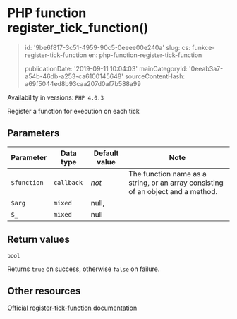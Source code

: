 PHP function register_tick_function()
=====================================

> id: '9be6f817-3c51-4959-90c5-0eeee00e240a'
> slug:
> 	cs: funkce-register-tick-function
> 	en: php-function-register-tick-function
> 
> publicationDate: '2019-09-11 10:04:03'
> mainCategoryId: '0eeab3a7-a54b-46db-a253-ca6100145648'
> sourceContentHash: a69f5044ed8b93caa207d0af7b588a99

Availability in versions: `PHP 4.0.3`

Register a function for execution on each tick


Parameters
--------------

| Parameter | Data type | Default value | Note |
|-----|-----|-----|-----|
| `$function` | `callback` | *not* | The function name as a string, or an array consisting of an object and a method. |
| `$arg` | `mixed` | null, | | |
| `$_` | `mixed` | null | | |


Return values
----------------

`bool`

Returns `true` on success, otherwise `false` on failure.

Other resources
------------

[Official register-tick-function documentation](https://www.php.net/manual/en/function.register-tick-function.php)
